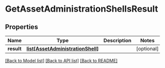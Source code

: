 # GetAssetAdministrationShellsResult

## Properties
Name | Type | Description | Notes
------------ | ------------- | ------------- | -------------
**result** | [**list[AssetAdministrationShell]**](AssetAdministrationShell.md) |  | [optional] 

[[Back to Model list]](../README.md#documentation-for-models) [[Back to API list]](../README.md#documentation-for-api-endpoints) [[Back to README]](../README.md)

